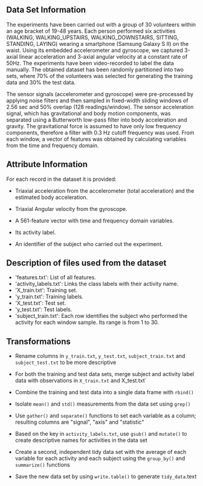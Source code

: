 ## Data Set Information
The experiments have been carried out with a group of 30 volunteers within an age bracket of 19-48 years. Each person performed six activities (WALKING, WALKING_UPSTAIRS, WALKING_DOWNSTAIRS, SITTING, STANDING, LAYING) wearing a smartphone (Samsung Galaxy S II) on the waist. Using its embedded accelerometer and gyroscope, we captured 3-axial linear acceleration and 3-axial angular velocity at a constant rate of 50Hz. The experiments have been video-recorded to label the data manually. The obtained dataset has been randomly partitioned into two sets, where 70% of the volunteers was selected for generating the training data and 30% the test data. 

The sensor signals (accelerometer and gyroscope) were pre-processed by applying noise filters and then sampled in fixed-width sliding windows of 2.56 sec and 50% overlap (128 readings/window). The sensor acceleration signal, which has gravitational and body motion components, was separated using a Butterworth low-pass filter into body acceleration and gravity. The gravitational force is assumed to have only low frequency components, therefore a filter with 0.3 Hz cutoff frequency was used. From each window, a vector of features was obtained by calculating variables from the time and frequency domain.

## Attribute Information
For each record in the dataset it is provided: 
- Triaxial acceleration from the accelerometer (total acceleration) and the estimated body acceleration. 
 
- Triaxial Angular velocity from the gyroscope. 
 
- A 561-feature vector with time and frequency domain variables. 
 
- Its activity label. 
 
- An identifier of the subject who carried out the experiment.

## Description of files used from the dataset

- 'features.txt': List of all features.
- 'activity_labels.txt': Links the class labels with their activity name.
- 'X_train.txt': Training set.
- 'y_train.txt': Training labels.
- 'X_test.txt': Test set.
- 'y_test.txt': Test labels.
- 'subject_train.txt': Each row identifies the subject who performed the activity for each window sample. Its range is from 1 to 30. 

## Transformations 

- Rename columns in `y_train.txt`, `y_test.txt`, `subject_train.txt` and `subject_test.txt` to be more descriptive

- For both the training and test data sets, merge subject and activity label data with observations in `X_train.txt` and X_test.txt`

- Combine the training and test data into a single data frame with `rbind()`

- Isolate `mean()` and `std()` measurements from the data set using `grep()`

- Use `gather()` and `separate()` functions to set each variable as a column; resulting columns are "signal", "axis" and "statistic"

- Based on the key in `activity_labels.txt`, use `gsub()` and `mutate()` to create descriptive names for activities in the data set

- Create a second, independent tidy data set with the average of each variable for each activity and each subject using the `group_by()` and `summarize()` functions

- Save the new data set by using `write.table()` to generate `tidy_data`.text

